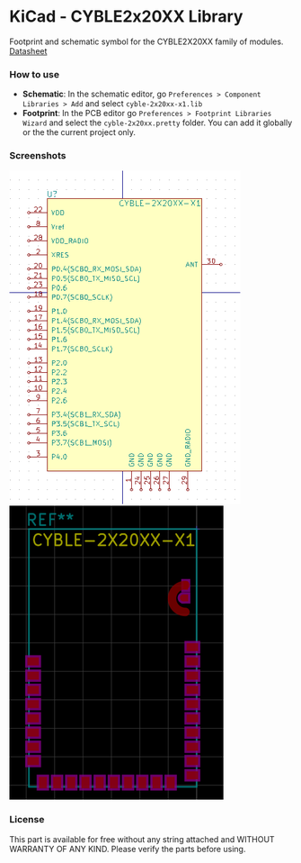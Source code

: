 # KiCad - CYBLE2x20XX Library

Footprint and schematic symbol for the CYBLE2X20XX family of modules. [Datasheet](https://www.mouser.com/ds/2/100/002-15631_CYBLE-2X20XX-X1_EZ-BLE_PRoC_XR_Module_Da-1102459.pdf)

### How to use

* **Schematic**: In the schematic editor, go `Preferences > Component Libraries > Add` and select `cyble-2x20xx-x1.lib`
* **Footprint**: In the PCB editor go `Preferences > Footprint Libraries Wizard` and select the `cyble-2x20xx.pretty` folder. You can add it globally or the the current project only.

### Screenshots

![Schematic part image](img/schematic.png)
![PCB Footprint](img/footprint.png)

### License
This part is available for free without any string attached and WITHOUT WARRANTY OF ANY KIND. Please verify the parts before using.
